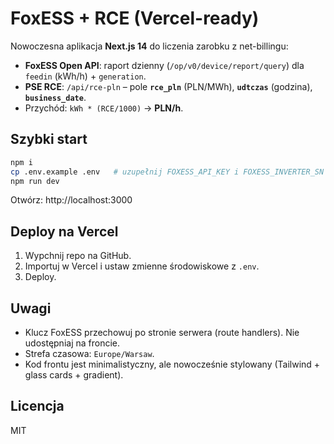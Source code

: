 # FoxESS + RCE (Vercel-ready)

Nowoczesna aplikacja **Next.js 14** do liczenia zarobku z net-billingu:
- **FoxESS Open API**: raport dzienny (`/op/v0/device/report/query`) dla `feedin` (kWh/h) + `generation`.
- **PSE RCE**: `/api/rce-pln` – pole **`rce_pln`** (PLN/MWh), **`udtczas`** (godzina), **`business_date`**.
- Przychód: `kWh * (RCE/1000)` → **PLN/h**.

## Szybki start
```bash
npm i
cp .env.example .env   # uzupełnij FOXESS_API_KEY i FOXESS_INVERTER_SN
npm run dev
```
Otwórz: http://localhost:3000

## Deploy na Vercel
1. Wypchnij repo na GitHub.
2. Importuj w Vercel i ustaw zmienne środowiskowe z `.env`.
3. Deploy.

## Uwagi
- Klucz FoxESS przechowuj po stronie serwera (route handlers). Nie udostępniaj na froncie.
- Strefa czasowa: `Europe/Warsaw`.
- Kod frontu jest minimalistyczny, ale nowocześnie stylowany (Tailwind + glass cards + gradient).

## Licencja
MIT

